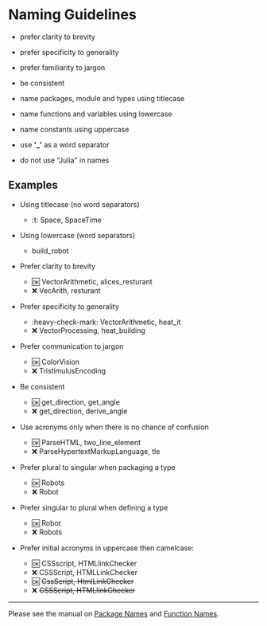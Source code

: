 
# Naming Guidelines

- prefer clarity to brevity   

- prefer specificity to generality    

- prefer familiarity to jargon   

- be consistent

- name packages, module and types using titlecase  

- name functions and variables using lowercase  

- name constants using uppercase  

- use __'\_'__ as a word separator

- do not use "Julia" in names

## Examples

- Using titlecase (no word separators)
  - :t: Space, SpaceTime

- Using lowercase (word separators)
  - build_robot
  
- Prefer clarity to brevity  
  - :ok: VectorArithmetic, alices_resturant
  - :x: VecArith, resturant
  
- Prefer specificity to generality  
  - :heavy-check-mark: VectorArithmetic, heat_it
  - :x:  VectorProcessing, heat_building

- Prefer communication to jargon  
  - :ok: ColorVision
  - :x:  TristimulusEncoding

- Be consistent
  - :ok: get_direction, get_angle
  - :x: get_direction, derive_angle
  
- Use acronyms only when there is no chance of confusion
  - :ok: ParseHTML, two_line_element
  - :x:  ParseHypertextMarkupLanguage, tle

- Prefer plural to singular when packaging a type
  - :ok: Robots
  - :x:  Robot

- Prefer singular to plural when defining a type
  - :ok: Robot
  - :x:  Robots

- Prefer initial acronyms in uppercase then camelcase:
  - :ok: CSSscript, HTMLlinkChecker
  - :x:  CSSScript, HTMLLinkChecker
  - :ok: ~~CssScript, HtmlLinkChecker~~
  - :x:  ~~CSSScript, HTMLlinkChecker~~


------  
    
Please see the manual on [Package Names](http://docs.julialang.org/en/latest/manual/packages/#guidelines-for-naming-a-package)
and [Function Names](http://docs.julialang.org/en/latest/manual/style-guide/#use-naming-conventions-consistent-with-julia-s-base).
